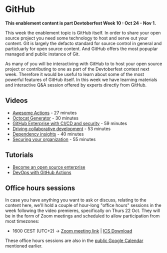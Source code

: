 # GitHub

**This enablement content is part Devtoberfest Week 10 : Oct 24 - Nov 1.**

This week the enablement topic is GitHub itself. In order to share your open source project you need some technology to host and serve out your content. Git is largely the defacto standard for source control in general and particluarly for open source content. And GitHub offers the most popuplar managed and public instance of Git.

As many of you will be interactiving with GitHub to to host your open source project or contributing to one as part of the Devtoberfest contest next week.  Therefore it would be useful to learn about some of the most powerful features of GitHub itself.  In this week we have learning materials and interactive Q&A session offered by experts directly from GitHub.

## Videos

* [Awesome Actions](https://drive.google.com/file/d/1vzJTJx_9yhpL_BMskz3yg15HlUreutgP/view?usp=sharing) - 27 minutes
* [Octocat Generator](https://drive.google.com/file/d/1ii4Ilo7x9fdZlFP1dc6SbTX9658-xos5/view?usp=sharing) - 30 minutes
* [GitHub Enterprise with CI/CD and security](https://www.youtube.com/watch?v=r4NZJYndI0I) - 59 minutes
* [Driving collaborative development](https://www.youtube.com/watch?v=n-rNlaWg2ms) - 53 minutes
* [Dependency insights](https://www.youtube.com/watch?v=eIgstnd2Tco) - 40 minutes
* [Securing your organization](https://www.youtube.com/watch?v=1sWU9VWLGcg) - 55 minutes
  
## Tutorials

* [Become an open source enterprise](https://lab.github.com/githubtraining/become-an-open-source-enterprise)
* [DevOps with GitHub Actions](https://lab.github.com/githubtraining/devops-with-github-actions)

## Office hours sessions

In case you have anything you want to ask or discuss, relating to the content here, we'll hold a couple of hour-long "office hours" sessions in the week following the video premieres, specifically on Thurs 22 Oct. They will be in the form of Zoom meetings and scheduled to allow participation from most timezones:

* 1600 CEST (UTC+2) → [Zoom meeting link](https://sap-se.zoom.us/j/99688601513) | [ICS Download](https://sap-samples.github.io/sap-devtoberfest-2020/cal/github_office_hours.ics)

These office hours sessions are also in the [public Google Calendar](https://calendar.google.com/calendar?cid=Ym1ibGJucHFkOHMwcWZoYnZnMjJqazE3OWdAZ3JvdXAuY2FsZW5kYXIuZ29vZ2xlLmNvbQ) mentioned earlier.